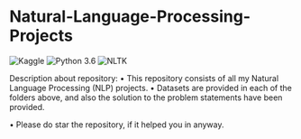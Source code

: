 # Natural-Language-Processing-Projects

![Kaggle](https://img.shields.io/badge/Dataset-Kaggle-blue.svg) ![Python 3.6](https://img.shields.io/badge/Python-3.6-brightgreen.svg) ![NLTK](https://img.shields.io/badge/Library-NLTK-orange.svg)

Description about repository:
• This repository consists of all my Natural Language Processing (NLP) projects.
• Datasets are provided in each of the folders above, and also the solution to the problem statements have been provided.

• Please do star the repository, if it helped you in anyway.

